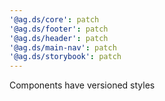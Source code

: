 ```yaml
---
'@ag.ds/core': patch
'@ag.ds/footer': patch
'@ag.ds/header': patch
'@ag.ds/main-nav': patch
'@ag.ds/storybook': patch
---
```


Components have versioned styles
